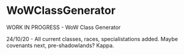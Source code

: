 # WoWClassGenerator

WORK IN PROGRESS - WoW Class Generator

24/10/20 - All current classes, races, specialistations added. Maybe covenants next, pre-shadowlands? Kappa.
